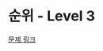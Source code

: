 # 순위 - Level 3

[문제 링크](https://school.programmers.co.kr/learn/courses/30/lessons/49191?language=kotlin)

